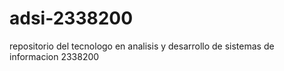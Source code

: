 # adsi-2338200
repositorio del tecnologo en analisis y desarrollo de sistemas de informacion 2338200
